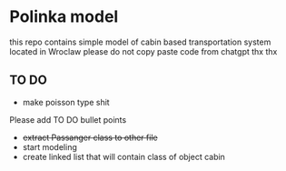 # Polinka model
this repo contains simple model of cabin based transportation system located in Wroclaw
please do not copy paste code from chatgpt thx thx

## TO DO
- make poisson type shit







Please add TO DO bullet points 
- ~~extract Passanger class to other file~~
- start modeling
- create linked list that will contain class of object cabin
